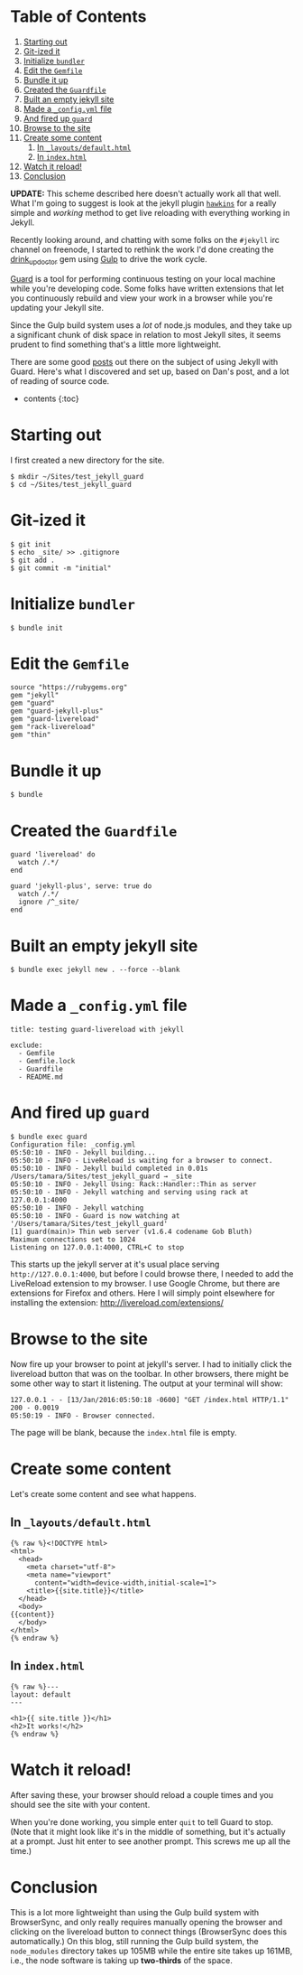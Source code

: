 
# Table of Contents

1.  [Starting out](#starting-out)
2.  [Git-ized it](#git-ized-it)
3.  [Initialize `bundler`](#initialize-bundler)
4.  [Edit the `Gemfile`](#edit-the-gemfile)
5.  [Bundle it up](#bundle-it-up)
6.  [Created the `Guardfile`](#created-the-guardfile)
7.  [Built an empty jekyll site](#built-an-empty-jekyll-site)
8.  [Made a `_config.yml` file](#made-a-_config.yml-file)
9.  [And fired up `guard`](#and-fired-up-guard)
10. [Browse to the site](#browse-to-the-site)
11. [Create some content](#create-some-content)
    1.  [In `_layouts/default.html`](#in-_layoutsdefault.html)
    2.  [In `index.html`](#in-index.html)
12. [Watch it reload!](#watch-it-reload)
13. [Conclusion](#conclusion)

**UPDATE:** This scheme described here doesn't actually work all that well. What I'm going to suggest is look at the jekyll plugin [`hawkins`](https://github.com/awood/hawkins) for a really simple and *working* method to get live reloading with everything working in Jekyll.

Recently looking around, and chatting with some folks on the `#jekyll` irc channel on freenode, I started to rethink the work I'd done creating the [drink<sub>up</sub><sub>doctor</sub>](https://github.com/tamouse/drink_up_doctor) gem using [Gulp](http://gulpjs.com) to drive the work cycle.

[Guard](http://guardgem.org/) is a tool for performing continuous testing on your local machine while you're developing code. Some folks have written extensions that let you continuously rebuild and view your work in a browser while you're updating your Jekyll site.

Since the Gulp build system uses a *lot* of node.js modules, and they take up a significant chunk of disk space in relation to most Jekyll sites, it seems prudent to find something that's a little more lightweight.

There are some good [posts](http://dan.doezema.com/2014/01/setting-up-livereload-with-jekyll/) out there on the subject of using Jekyll with Guard. Here's what I discovered and set up, based on Dan's post, and a lot of reading of source code.

-   contents {:toc}


<a id="starting-out"></a>

# Starting out

I first created a new directory for the site.

    $ mkdir ~/Sites/test_jekyll_guard
    $ cd ~/Sites/test_jekyll_guard


<a id="git-ized-it"></a>

# Git-ized it

    $ git init
    $ echo _site/ >> .gitignore
    $ git add .
    $ git commit -m "initial"


<a id="initialize-bundler"></a>

# Initialize `bundler`

    $ bundle init


<a id="edit-the-gemfile"></a>

# Edit the `Gemfile`

    source "https://rubygems.org"
    gem "jekyll"
    gem "guard"
    gem "guard-jekyll-plus"
    gem "guard-livereload"
    gem "rack-livereload"
    gem "thin"


<a id="bundle-it-up"></a>

# Bundle it up

    $ bundle


<a id="created-the-guardfile"></a>

# Created the `Guardfile`

    guard 'livereload' do
      watch /.*/
    end
    
    guard 'jekyll-plus', serve: true do
      watch /.*/
      ignore /^_site/
    end


<a id="built-an-empty-jekyll-site"></a>

# Built an empty jekyll site

    $ bundle exec jekyll new . --force --blank


<a id="made-a-_config.yml-file"></a>

# Made a `_config.yml` file

    title: testing guard-livereload with jekyll
    
    exclude:
      - Gemfile
      - Gemfile.lock
      - Guardfile
      - README.md


<a id="and-fired-up-guard"></a>

# And fired up `guard`

    $ bundle exec guard
    Configuration file: _config.yml
    05:50:10 - INFO - Jekyll building...
    05:50:10 - INFO - LiveReload is waiting for a browser to connect.
    05:50:10 - INFO - Jekyll build completed in 0.01s /Users/tamara/Sites/test_jekyll_guard → _site
    05:50:10 - INFO - Jekyll Using: Rack::Handler::Thin as server
    05:50:10 - INFO - Jekyll watching and serving using rack at 127.0.0.1:4000
    05:50:10 - INFO - Jekyll watching
    05:50:10 - INFO - Guard is now watching at '/Users/tamara/Sites/test_jekyll_guard'
    [1] guard(main)> Thin web server (v1.6.4 codename Gob Bluth)
    Maximum connections set to 1024
    Listening on 127.0.0.1:4000, CTRL+C to stop

This starts up the jekyll server at it's usual place serving `http://127.0.0.1:4000`, but before I could browse there, I needed to add the LiveReload extension to my browser. I use Google Chrome, but there are extensions for Firefox and others. Here I will simply point elsewhere for installing the extension: <http://livereload.com/extensions/>


<a id="browse-to-the-site"></a>

# Browse to the site

Now fire up your browser to point at jekyll's server. I had to initially click the livereload button that was on the toolbar. In other browsers, there might be some other way to start it listening. The output at your terminal will show:

    127.0.0.1 - - [13/Jan/2016:05:50:18 -0600] "GET /index.html HTTP/1.1" 200 - 0.0019
    05:50:19 - INFO - Browser connected.

The page will be blank, because the `index.html` file is empty.


<a id="create-some-content"></a>

# Create some content

Let's create some content and see what happens.


<a id="in-_layoutsdefault.html"></a>

## In `_layouts/default.html`

    {% raw %}<!DOCTYPE html>
    <html>
      <head>
        <meta charset="utf-8">
        <meta name="viewport"
          content="width=device-width,initial-scale=1">
        <title>{{site.title}}</title>
      </head>
      <body>
    {{content}}
      </body>
    </html>
    {% endraw %}


<a id="in-index.html"></a>

## In `index.html`

    {% raw %}---
    layout: default
    ---
    
    <h1>{{ site.title }}</h1>
    <h2>It works!</h2>
    {% endraw %}


<a id="watch-it-reload"></a>

# Watch it reload!

After saving these, your browser should reload a couple times and you should see the site with your content.

When you're done working, you simple enter `quit` to tell Guard to stop. (Note that it might look like it's in the middle of something, but it's actually at a prompt. Just hit enter to see another prompt. This screws me up all the time.)


<a id="conclusion"></a>

# Conclusion

This is a lot more lightweight than using the Gulp build system with BrowserSync, and only really requires manually opening the browser and clicking on the livereload button to connect things (BrowserSync does this automatically.) On this blog, still running the Gulp build system, the `node_modules` directory takes up 105MB while the entire site takes up 161MB, i.e., the node software is taking up **two-thirds** of the space.

